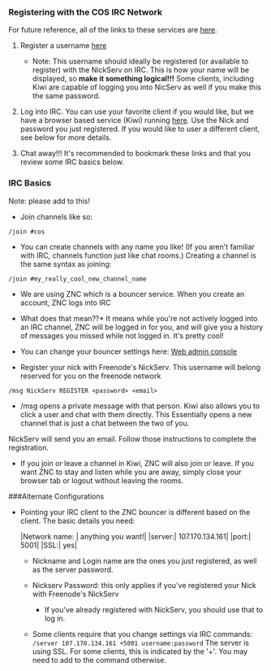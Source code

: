 ### Registering with the COS IRC Network
For future reference, all of the links to these services are [here](http://107.170.134.161:5000/).

1. Register a username [here](http://107.170.134.161:5000/register)
    * Note: This username should ideally be registered (or available to register) with the NickServ on IRC.  This is how your name will be displayed, so **make it something logical!!!** Some clients, including Kiwi are capable of logging you into NicServ as well if you make this the same password.

2. Log into IRC. You can use your favorite client if you would like, but we have a browser based service (Kiwi) running [here](http://107.170.134.161:7778/). Use the Nick and password you just registered. If you would like to user a different client, see below for more details. 

3. Chat away!!!  It's recommended to bookmark these links and that you review some IRC basics below. 


### IRC Basics
Note: please add to this!

* Join channels like so:

`/join #cos`

* You can create channels with any name you like!  (If you aren't familiar with IRC, channels function just like chat rooms.) Creating a channel is the same syntax as joining:

`/join #my_really_cool_new_channel_name`

* We are using ZNC which is a bouncer service. When you create an account, ZNC logs into IRC 
* What does that mean??*  It means while you're not actively logged into an IRC channel, ZNC will be logged in for you, and will give you a history of messages you missed while not logged in.  It's pretty cool!
* You can change your bouncer settings here: [Web admin console](https://107.170.134.161:5001)

* Register your nick with Freenode's NickServ. This username will belong reserved for you on the freenode network

`/msg NickServ REGISTER <password> <email>`

* /msg <username> opens a private message with that person. Kiwi also allows you to click a user and chat with them directly. This Essentially opens a new channel that is just a chat between the two of you.

NickServ will send you an email. Follow those instructions to complete the registration.

* If you join or leave a channel in Kiwi, ZNC will also join or leave. If you want ZNC to stay and listen while you are away, simply close your browser tab or logout without leaving the rooms.
        

###Alternate Configurations

*  Pointing your IRC client to the ZNC bouncer is different based on the client. The basic details you need:

    |Network name: | anything you want!|
    |server:| 107.170.134.161|
    |port:| 5001|
    |SSL:| yes|

    * Nickname and Login name are the ones you just registered, as well as the server password.

    * Nickserv Password: this only applies if you've registered your Nick with Freenode's NickServ
        * If you've already registered with NickServ, you should use that to log in.

    * Some clients require that you change settings via IRC commands:
        `/server 107.170.134.161 +5001 username:password`
The server is using SSL. For some clients, this is indicated by the '+'. You may need to add to the command otherwise. 
